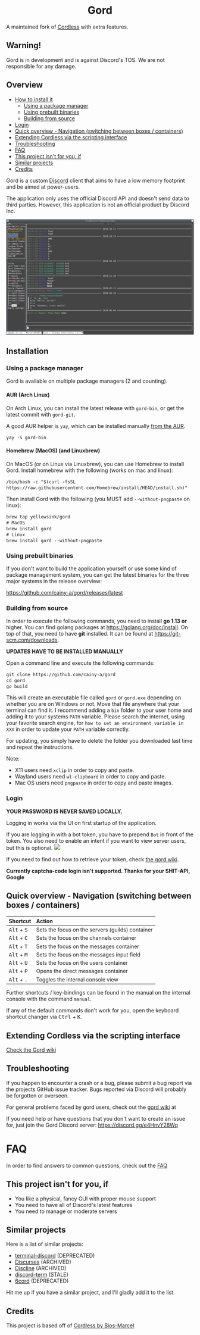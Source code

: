 <h1 align="center">Gord</h1>

A maintained fork of [Cordless](https://github.com/Bios-Marcel/cordless) with extra features.

## Warning!
Gord is in development and is against Discord's TOS. We are not responsible for any damage.

## Overview

- [How to install it](#installation)
  - [Using a package manager](#using-a-package-manager)
  - [Using prebuilt binaries](#using-prebuilt-binaries)
  - [Building from source](#building-from-source)
- [Login](#login)
- [Quick overview - Navigation (switching between boxes / containers)](#quick-overview---navigation-switching-between-boxes--containers)
- [Extending Cordless via the scripting interface](#extending-cordless-via-the-scripting-interface)
- [Troubleshooting](#troubleshooting)
- [FAQ](#faq)
- [This project isn't for you, if](#this-project-isnt-for-you-if)
- [Similar projects](#similar-projects)
- [Credits](#credits)

Gord is a custom [Discord](https://discord.com/app) client that aims to
have a low memory footprint and be aimed at power-users.

The application only uses the official Discord API and doesn't send data to
third parties. However, this application is not an official product by
Discord Inc.

![Demo Screenshot](.github/images/chat-demo.png)

## Installation

### Using a package manager
Gord is available on multiple package managers (2 and counting).

#### AUR (Arch Linux)
On Arch Linux, you can install the latest release with `gord-bin`,
or get the latest commit with `gord-git`.

A good AUR helper is `yay`, which can be installed manually [from the AUR](https://aur.archlinux.org/packages/yay/).
```
yay -S gord-bin
```

#### Homebrew (MacOS) (and Linuxbrew)
On MacOS (or on Linux via Linuxbrew), you can use Homebrew to install Gord.
Install homebrew with the following (works on mac and linux):
```
/bin/bash -c "$(curl -fsSL https://raw.githubusercontent.com/Homebrew/install/HEAD/install.sh)"
```
Then install Gord with the following (you MUST add `--without-pngpaste` on linux):
```
brew tap yellowsink/gord
# MacOS
brew install gord
# Linux
brew install gord --without-pngpaste
```

### Using prebuilt binaries
If you don't want to build the application yourself or use some kind of
package management system, you can get the latest binaries for the three
major systems in the release overview:

https://github.com/cainy-a/gord/releases/latest

### Building from source

In order to execute the following commands, you need to install **go 1.13 or**
higher. You can find golang packages at https://golang.org/doc/install.
On top of that, you need to have **git** installed. It can be found at
https://git-scm.com/downloads.

**UPDATES HAVE TO BE INSTALLED MANUALLY**

Open a command line and execute the following commands:

```shell
git clone https://github.com/cainy-a/gord
cd gord
go build
```

This will create an executable file called `gord` or `gord.exe`
depending on whether you are on Windows or not. Move that file anywhere
 that your terminal can find it. I recommend adding a `bin` folder to your
user home and adding it to your systems `PATH` variable. Please search the
internet, using your favorite search engine, for
`how to set an environment variable in XXX` in order to update your `PATH`
variable correctly.

For updating, you simply have to delete the folder you downloaded last
time and repeat the instructions.

Note:

* X11 users need `xclip` in order to copy and paste.
* Wayland users need `wl-clipboard` in order to copy and paste.
* Mac OS users need `pngpaste` in order to copy and paste images.

### Login

**YOUR PASSWORD IS NEVER SAVED LOCALLY.**

Logging in works via the UI on first startup of the application.

If you are logging in with a bot token, you have to prepend `Bot` in front of
the token. You also need to enable an intent if you want to view server users, but this is optional.
![](https://cdn.discordapp.com/attachments/690477562857521174/829450090829053972/unknown.png)

If you need to find out how to retrieve your token, check [the gord wiki](https://github.com/cainy-a/gord/wiki/Retrieving-your-token).

**Currently captcha-code login isn't supported. Thanks for your SHIT-API, Google**

## Quick overview - Navigation (switching between boxes / containers)

| Shortcut | Action |
| - |:- |
| <kbd>Alt</kbd> + <kbd>S</kbd> | Sets the focus on the servers (guilds) container |
| <kbd>Alt</kbd> + <kbd>C</kbd> | Sets the focus on the channels container |
| <kbd>Alt</kbd> + <kbd>T</kbd> | Sets the focus on the messages container |
| <kbd>Alt</kbd> + <kbd>M</kbd> | Sets the focus on the messages input field |
| <kbd>Alt</kbd> + <kbd>U</kbd> | Sets the focus on the users container |
| <kbd>Alt</kbd> + <kbd>P</kbd> | Opens the direct messages container |
| <kbd>Alt</kbd> + <kbd>.</kbd> | Toggles the internal console view |

Further shortcuts / key-bindings can be found in the manual on the internal
console with the command `manual`.

If any of the default commands don't work for you, open the keyboard shortcut
changer via <kbd>Ctrl</kbd> + <kbd>K</kbd>.

## Extending Cordless via the scripting interface

[Check the Gord wiki](https://github.com/cainy-a/gord/wiki/Extending-Gord-via-the-scripting-interface)

## Troubleshooting

If you happen to encounter a crash or a bug, please submit a bug report via
the projects GitHub issue tracker. Bugs reported via Discord will probably
be forgotten or overseen.

For general problems faced by gord users, check out the [gord wiki](https://github.com/cainy-a/gord/wiki/Troubleshooting) at

If you need help or have questions that you don't want to create an issue
for, just join the Gord Discord server: https://discord.gg/e4HnvY28Wq

# FAQ

In order to find answers to common questions, check out the [FAQ](https://github.com/cainy-a/gord/wiki/FAQ)

## This project isn't for you, if

- You like a physical, fancy GUI with proper mouse support
- You need to have all of Discord's latest features
- You need to manage or moderate servers

## Similar projects

Here is a list of similar projects:

- [terminal-discord](https://github.com/xynxynxyn/terminal-discord) (DEPRECATED)
- [Discurses](https://github.com/topisani/Discurses) (ARCHIVED)
- [Discline](https://github.com/MitchWeaver/Discline) (ARCHIVED)
- [discord-term](https://github.com/cloudrex/discord-term) (STALE)
- [6cord](https://gitlab.com/diamondburned/6cord) (DEPRECATED)

Hit me up if you have a similar project, and I'll gladly add it to the list.

## Credits

This project is based off of [Cordless by Bios-Marcel](https://github.com/Bios-Marcel/cordless)
